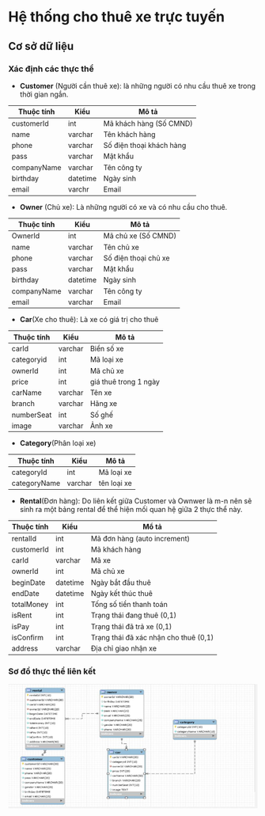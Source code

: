 # Hệ thống cho thuê xe trực tuyến 

## Cơ sở dữ liệu


### Xác định các thực thể

* **Customer** (Người cần thuê xe): là những người có nhu cầu thuê xe trong thời gian ngắn.

Thuộc tính | Kiểu|Mô tả
-----------|------|-----
customerId|int |Mã khách hàng (Số CMND)
name|varchar|Tên khách hàng
phone|varchar|Số điện thoại khách hàng
pass|varchar|Mật khẩu
companyName|varchar|Tên công ty
birthday|datetime|Ngày sinh
email|varchr|Email

* **Owner** (Chủ xe): Là những người có xe và có nhu cầu cho thuê.

Thuộc tính|Kiểu|Mô tả
---|--|--
OwnerId|int|Mã chủ xe (Số CMND)
name|varchar|Tên chủ xe
phone|varchar|Số điện thoại chủ xe
pass|varchar|Mật khẩu
birthday|datetime|Ngày sinh
companyName|varchar|Tên công ty
email|varchar|Email
 * **Car**(Xe cho thuê): Là xe có giá trị cho thuê
 
 Thuộc tính|Kiểu|Mô tả
 -|-|-
 carId|varchar|Biển số xe
 categoryid|int|Mã loại xe
 ownerId|int|Mã chủ xe
 price|int|giá thuê trong 1 ngày
 carName|varchar|Tên xe
 branch|varchar|Hãng xe
 numberSeat|int|Số ghế
 image|varchar|Ảnh xe
 
 * **Category**(Phân loại xe)

 Thuộc tính|Kiểu|Mô tả
 -|-|-
 categoryId|int|Mã loại xe
 categoryName|varchar|tên loại xe


* **Rental**(Đơn hàng): Do liên kết giữa Customer và Ownwer là m-n nên sẽ sinh ra một bảng rental để thể hiện mối quan hệ giữa 2 thực thể này.

Thuộc tính | Kiểu | Mổ tả
--|--|--
rentalId|int| Mã đơn hàng (auto increment)
customerId|int|Mã khách hàng
carId| varchar|Mã xe
ownerId|int|Mã chủ xe
beginDate|datetime|Ngày bắt đầu thuê
endDate|datetime|Ngày kết thúc thuê
totalMoney|int|Tống số tiền thanh toán
isRent|int|Trạng thái đang thuê (0,1)
isPay|int|Trạng thái đã trả xe (0,1)
isConfirm|int|Trạng thái đã xác nhận cho thuê (0,1)
address|varchar|Địa chỉ giao nhận xe


### Sơ đồ thực thể liên kết
![CSDL](db.jpg)




